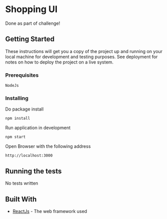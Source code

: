 # Shopping UI

Done as part of challenge!

## Getting Started

These instructions will get you a copy of the project up and running on your local machine for development and testing purposes. See deployment for notes on how to deploy the project on a live system.

### Prerequisites


```
NodeJs
```

### Installing


Do package install

```
npm install
```

Run application in development

```
npm start
```

Open Browser  with the following address

```
http://localhost:3000
```

## Running the tests
No tests written





## Built With

* [ReactJs](https://reactjs.org/) - The web framework used



